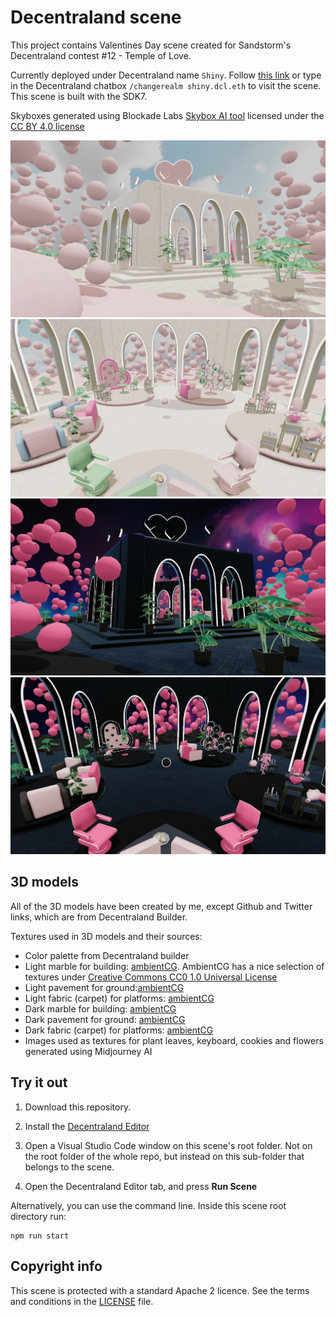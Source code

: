 # Decentraland scene

This project contains Valentines Day scene created for Sandstorm's Decentraland contest #12 - Temple of Love.

Currently deployed under Decentraland name `Shiny`. Follow [this link](https://play.decentraland.org/?realm=shiny.dcl.eth) or type in the Decentraland chatbox `/changerealm shiny.dcl.eth` to visit the scene. This scene is built with the SDK7.

Skyboxes generated using Blockade Labs [Skybox AI tool](https://skybox.blockadelabs.com/) licensed under the [CC BY 4.0 license](https://creativecommons.org/licenses/by/4.0/)

![Light temple from outside](screenshots/temple-light-outside.jpg)
![Light temple from inside](screenshots/temple-light-inside.jpg)
![Dark temple from outside](screenshots/temple-dark-outside.jpg)
![Dark temple from inside](screenshots/temple-dark-inside.jpg)

## 3D models

All of the 3D models have been created by me, except Github and Twitter links, which are from Decentraland Builder.

Textures used in 3D models and their sources:

- Color palette from Decentraland builder
- Light marble for building: [ambientCG](https://ambientcg.com/view?id=Marble019). AmbientCG has a nice selection of textures under [Creative Commons CC0 1.0 Universal License](https://docs.ambientcg.com/license/)
- Light pavement for ground:[ambientCG](https://ambientcg.com/view?id=PavingStones125A)
- Light fabric (carpet) for platforms: [ambientCG](https://ambientcg.com/view?id=Fabric062)
- Dark marble for building: [ambientCG](https://ambientcg.com/view?id=Marble016)
- Dark pavement for ground: [ambientCG](https://ambientcg.com/view?id=Tiles045)
- Dark fabric (carpet) for platforms: [ambientCG](https://ambientcg.com/view?id=Fabric042)
- Images used as textures for plant leaves, keyboard, cookies and flowers generated using Midjourney AI

## Try it out

1. Download this repository.

2. Install the [Decentraland Editor](https://docs.decentraland.org/creator/development-guide/sdk7/editor/)

3. Open a Visual Studio Code window on this scene's root folder. Not on the root folder of the whole repo, but instead on this sub-folder that belongs to the scene.

4. Open the Decentraland Editor tab, and press **Run Scene**

Alternatively, you can use the command line. Inside this scene root directory run:

```
npm run start
```

## Copyright info

This scene is protected with a standard Apache 2 licence. See the terms and conditions in the [LICENSE](/LICENSE) file.
